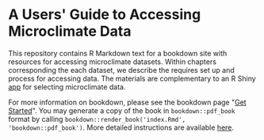 # A Users' Guide to Accessing Microclimate Data

This repository contains R Markdown text for a bookdown site with resources for accessing microclimate datasets. Within chapters corresponding the each dataset, we describe the requires set up and process for accessing data. The materials are complementary to an R Shiny [app](https://github.com/trenchproject/RShiny_Microclim) for selecting microclimate data.

For more information on bookdown, please see the bookdown page "[Get Started](https://bookdown.org/yihui/bookdown/get-started.html)". You may generate a copy of the book in `bookdown::pdf_book` format by calling `bookdown::render_book('index.Rmd', 'bookdown::pdf_book')`. More detailed instructions are available [here]( https://bookdown.org/yihui/bookdown/build-the-book.html).
